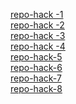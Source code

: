 [ repo-hack -1](https://github.com/AndreinaFp/git_h_1)
<br>
[ repo-hack -2](https://github.com/AndreinaFp/git_h_2)
<br>
[ repo-hack -3](https://github.com/AndreinaFp/git_h_3)
<br>
[ repo-hack -4](https://github.com/AndreinaFp/git_h_4)
<br>
[ repo-hack-5](https://github.com/AndreinaFp/git_h_5)
<br>
[ repo-hack-6](https://github.com/AndreinaFp/git_h_6)
<br>
[ repo-hack-7](https://github.com/AndreinaFp/git_h_7)
<br>
[ repo-hack-8](https://github.com/AndreinaFp/git_h_8)
